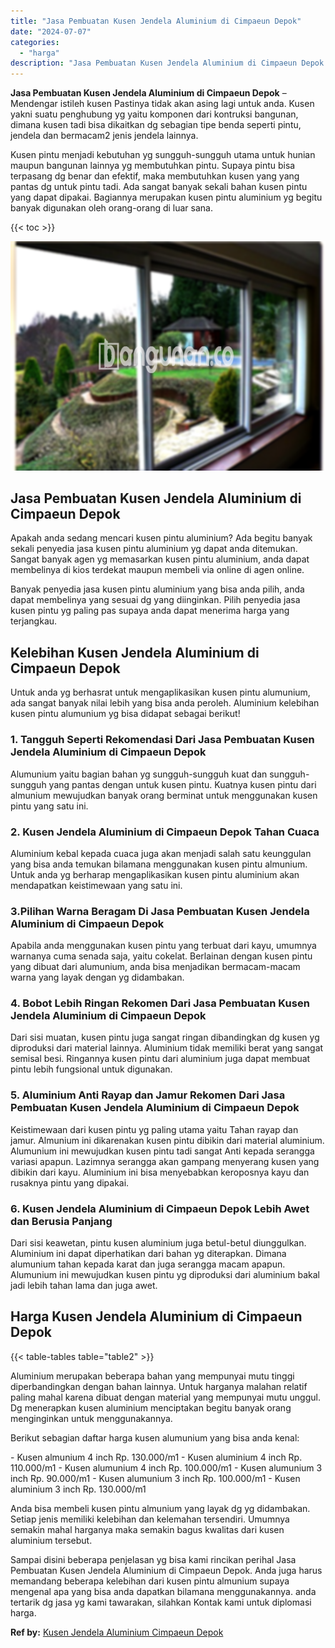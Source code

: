 ```yaml
---
title: "Jasa Pembuatan Kusen Jendela Aluminium di Cimpaeun Depok"
date: "2024-07-07"
categories: 
  - "harga"
description: "Jasa Pembuatan Kusen Jendela Aluminium di Cimpaeun Depok. Sampai disini beberapa penjelasan yg bisa kami rincikan perihal Jasa Pembuatan Kusen Jendela Alumin..."
---
```


**Jasa Pembuatan Kusen Jendela Aluminium di Cimpaeun Depok** – Mendengar istileh kusen Pastinya tidak akan asing lagi untuk anda. Kusen yakni suatu penghubung yg yaitu komponen dari kontruksi bangunan, dimana kusen tadi bisa dikaitkan dg sebagian tipe benda seperti pintu, jendela dan bermacam2 jenis jendela lainnya.

Kusen pintu menjadi kebutuhan yg sungguh-sungguh utama untuk hunian maupun bangunan lainnya yg membutuhkan pintu. Supaya pintu bisa terpasang dg benar dan efektif, maka membutuhkan kusen yang yang pantas dg untuk pintu tadi. Ada sangat banyak sekali bahan kusen pintu yang dapat dipakai. Bagiannya merupakan kusen pintu aluminium yg begitu banyak digunakan oleh orang-orang di luar sana.

{{< toc >}}

![Jasa Pembuatan Kusen Jendela Aluminium di Cimpaeun Depok](/images/harga-kusen-jendela-alumunium-23.png)

## Jasa Pembuatan Kusen Jendela Aluminium di Cimpaeun Depok

Apakah anda sedang mencari kusen pintu aluminium? Ada begitu banyak sekali penyedia jasa kusen pintu aluminium yg dapat anda ditemukan. Sangat banyak agen yg memasarkan kusen pintu aluminium, anda dapat membelinya di kios terdekat maupun membeli via online di agen online.

Banyak penyedia jasa kusen pintu aluminium yang bisa anda pilih, anda dapat membelinya yang sesuai dg yang diinginkan. Pilih penyedia jasa kusen pintu yg paling pas supaya anda dapat menerima harga yang terjangkau.

## Kelebihan Kusen Jendela Aluminium di Cimpaeun Depok

Untuk anda yg berhasrat untuk mengaplikasikan kusen pintu alumunium, ada sangat banyak nilai lebih yang bisa anda peroleh. Aluminium kelebihan kusen pintu alumunium yg bisa didapat sebagai berikut!

### 1\. Tangguh Seperti Rekomendasi Dari Jasa Pembuatan Kusen Jendela Aluminium di Cimpaeun Depok

Alumunium yaitu bagian bahan yg sungguh-sungguh kuat dan sungguh-sungguh yang pantas dengan untuk kusen pintu. Kuatnya kusen pintu dari almunium mewujudkan banyak orang berminat untuk menggunakan kusen pintu yang satu ini.

### 2\. Kusen Jendela Aluminium di Cimpaeun Depok Tahan Cuaca

Aluminium kebal kepada cuaca juga akan menjadi salah satu keunggulan yang bisa anda temukan bilamana menggunakan kusen pintu almunium. Untuk anda yg berharap mengaplikasikan kusen pintu aluminium akan mendapatkan keistimewaan yang satu ini.

### 3.Pilihan Warna Beragam Di Jasa Pembuatan Kusen Jendela Aluminium di Cimpaeun Depok

Apabila anda menggunakan kusen pintu yang terbuat dari kayu, umumnya warnanya cuma senada saja, yaitu cokelat. Berlainan dengan kusen pintu yang dibuat dari alumunium, anda bisa menjadikan bermacam-macam warna yang layak dengan yg didambakan.

### 4\. Bobot Lebih Ringan Rekomen Dari Jasa Pembuatan Kusen Jendela Aluminium di Cimpaeun Depok

Dari sisi muatan, kusen pintu juga sangat ringan dibandingkan dg kusen yg diproduksi dari material lainnya. Aluminium tidak memiliki berat yang sangat semisal besi. Ringannya kusen pintu dari aluminium juga dapat membuat pintu lebih fungsional untuk digunakan.

### 5\. Aluminium Anti Rayap dan Jamur Rekomen Dari Jasa Pembuatan Kusen Jendela Aluminium di Cimpaeun Depok

Keistimewaan dari kusen pintu yg paling utama yaitu Tahan rayap dan jamur. Almunium ini dikarenakan kusen pintu dibikin dari material aluminium. Alumunium ini mewujudkan kusen pintu tadi sangat Anti kepada serangga variasi apapun. Lazimnya serangga akan gampang menyerang kusen yang dibikin dari kayu. Aluminium ini bisa menyebabkan keroposnya kayu dan rusaknya pintu yang dipakai.

### 6\. Kusen Jendela Aluminium di Cimpaeun Depok Lebih Awet dan Berusia Panjang

Dari sisi keawetan, pintu kusen aluminium juga betul-betul diunggulkan. Aluminium ini dapat diperhatikan dari bahan yg diterapkan. Dimana alumunium tahan kepada karat dan juga serangga macam apapun. Alumunium ini mewujudkan kusen pintu yg diproduksi dari aluminium bakal jadi lebih tahan lama dan juga awet.

## Harga Kusen Jendela Aluminium di Cimpaeun Depok

{{< table-tables table="table2" >}}

Aluminium merupakan beberapa bahan yang mempunyai mutu tinggi diperbandingkan dengan bahan lainnya. Untuk harganya malahan relatif paling mahal karena dibuat dengan material yang mempunyai mutu unggul. Dg menerapkan kusen aluminium menciptakan begitu banyak orang menginginkan untuk menggunakannya.

Berikut sebagian daftar harga kusen alumunium yang bisa anda kenal:

\- Kusen almunium 4 inch Rp. 130.000/m1 - Kusen aluminium 4 inch Rp. 110.000/m1 - Kusen alumunium 4 inch Rp. 100.000/m1 - Kusen alumunium 3 inch Rp. 90.000/m1 - Kusen alumunium 3 inch Rp. 100.000/m1 - Kusen aluminium 3 inch Rp. 130.000/m1

Anda bisa membeli kusen pintu almunium yang layak dg yg didambakan. Setiap jenis memiliki kelebihan dan kelemahan tersendiri. Umumnya semakin mahal harganya maka semakin bagus kwalitas dari kusen aluminium tersebut.

Sampai disini beberapa penjelasan yg bisa kami rincikan perihal Jasa Pembuatan Kusen Jendela Aluminium di Cimpaeun Depok. Anda juga harus memandang beberapa kelebihan dari kusen pintu almunium supaya mengenal apa yang bisa anda dapatkan bilamana menggunakannya. anda tertarik dg jasa yg kami tawarakan, silahkan Kontak kami untuk diplomasi harga.

**Ref by:** [Kusen Jendela Aluminium Cimpaeun Depok](https://id.wikipedia.org/wiki/Kusen)
